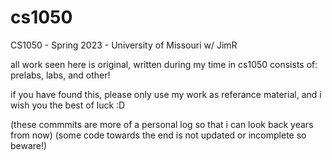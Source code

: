 # cs1050
CS1050 - Spring 2023 - University of Missouri w/ JimR

all work seen here is original, written during my time in cs1050
consists of: prelabs, labs, and other!

if you have found this, please only use my work as referance material, and i wish you the best of luck :D

(these commmits are more of a personal log so that i can look back years from now)
(some code towards the end is not updated or incomplete so beware!)

